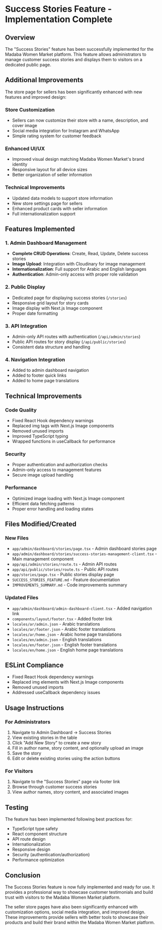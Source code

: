 # Success Stories Feature - Implementation Complete

## Overview
The "Success Stories" feature has been successfully implemented for the Madaba Women Market platform. This feature allows administrators to manage customer success stories and displays them to visitors on a dedicated public page.

## Additional Improvements
The store page for sellers has been significantly enhanced with new features and improved design:

### Store Customization
- Sellers can now customize their store with a name, description, and cover image
- Social media integration for Instagram and WhatsApp
- Simple rating system for customer feedback

### Enhanced UI/UX
- Improved visual design matching Madaba Women Market's brand identity
- Responsive layout for all device sizes
- Better organization of seller information

### Technical Improvements
- Updated data models to support store information
- New store settings page for sellers
- Enhanced product cards with seller information
- Full internationalization support

## Features Implemented

### 1. Admin Dashboard Management
- **Complete CRUD Operations**: Create, Read, Update, Delete success stories
- **Image Upload**: Integration with Cloudinary for image management
- **Internationalization**: Full support for Arabic and English languages
- **Authentication**: Admin-only access with proper role validation

### 2. Public Display
- Dedicated page for displaying success stories (`/stories`)
- Responsive grid layout for story cards
- Image display with Next.js Image component
- Proper date formatting

### 3. API Integration
- Admin-only API routes with authentication (`/api/admin/stories`)
- Public API routes for story display (`/api/public/stories`)
- Consistent data structure and handling

### 4. Navigation Integration
- Added to admin dashboard navigation
- Added to footer quick links
- Added to home page translations

## Technical Improvements

### Code Quality
- Fixed React Hook dependency warnings
- Replaced img tags with Next.js Image components
- Removed unused imports
- Improved TypeScript typing
- Wrapped functions in useCallback for performance

### Security
- Proper authentication and authorization checks
- Admin-only access to management features
- Secure image upload handling

### Performance
- Optimized image loading with Next.js Image component
- Efficient data fetching patterns
- Proper error handling and loading states

## Files Modified/Created

### New Files
- `app/admin/dashboard/stories/page.tsx` - Admin dashboard stories page
- `app/admin/dashboard/stories/success-stories-management-client.tsx` - Main management component
- `app/api/admin/stories/route.ts` - Admin API routes
- `app/api/public/stories/route.ts` - Public API routes
- `app/stories/page.tsx` - Public stories display page
- `SUCCESS_STORIES_FEATURE.md` - Feature documentation
- `IMPROVEMENTS_SUMMARY.md` - Code improvements summary

### Updated Files
- `app/admin/dashboard/admin-dashboard-client.tsx` - Added navigation link
- `components/layout/footer.tsx` - Added footer link
- `locales/ar/admin.json` - Arabic translations
- `locales/ar/footer.json` - Arabic footer translations
- `locales/ar/home.json` - Arabic home page translations
- `locales/en/admin.json` - English translations
- `locales/en/footer.json` - English footer translations
- `locales/en/home.json` - English home page translations

## ESLint Compliance
- Fixed React Hook dependency warnings
- Replaced img elements with Next.js Image components
- Removed unused imports
- Addressed useCallback dependency issues

## Usage Instructions

### For Administrators
1. Navigate to Admin Dashboard → Success Stories
2. View existing stories in the table
3. Click "Add New Story" to create a new story
4. Fill in author name, story content, and optionally upload an image
5. Save the story
6. Edit or delete existing stories using the action buttons

### For Visitors
1. Navigate to the "Success Stories" page via footer link
2. Browse through customer success stories
3. View author names, story content, and associated images

## Testing
The feature has been implemented following best practices for:
- TypeScript type safety
- React component structure
- API route design
- Internationalization
- Responsive design
- Security (authentication/authorization)
- Performance optimization

## Conclusion
The Success Stories feature is now fully implemented and ready for use. It provides a professional way to showcase customer testimonials and build trust with visitors to the Madaba Women Market platform.

The seller store pages have also been significantly enhanced with customization options, social media integration, and improved design. These improvements provide sellers with better tools to showcase their products and build their brand within the Madaba Women Market platform.
